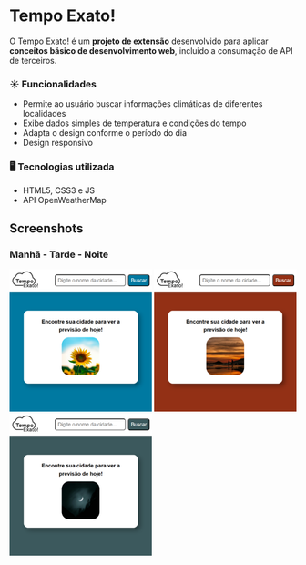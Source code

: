 # Tempo Exato!
O Tempo Exato! é um **projeto de extensão** desenvolvido para aplicar **conceitos básico de desenvolvimento web**, incluido a consumação de API de terceiros.

### ☀️ Funcionalidades
- Permite ao usuário buscar informações climáticas de diferentes localidades
- Exibe dados simples de temperatura e condições do tempo
- Adapta o design conforme o período do dia
- Design responsivo

### 🖥️ Tecnologias utilizada
- HTML5, CSS3 e JS
- API OpenWeatherMap

## Screenshots
<div>
  <h3>Manhã - Tarde - Noite</h3>
  <img width="250" src="/assets/screenshots/morning.png" />
  <img width="250" src="/assets/screenshots/afternoon.png" />
  <img width="250" src="/assets/screenshots/night.png" />
</div>
